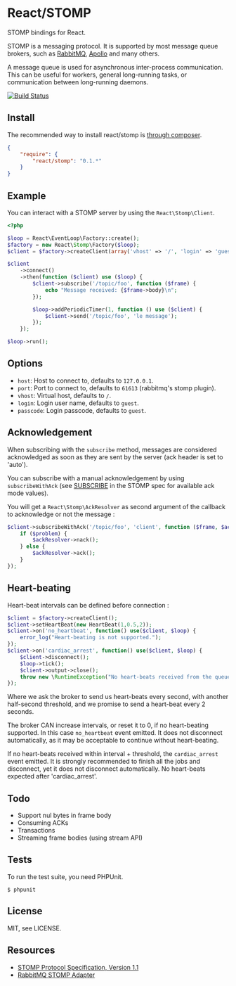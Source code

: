 # React/STOMP

STOMP bindings for React.

STOMP is a messaging protocol. It is supported by most message queue brokers,
such as [RabbitMQ](http://www.rabbitmq.com/),
[Apollo](http://activemq.apache.org/apollo/) and many others.

A message queue is used for asynchronous inter-process communication. This can
be useful for workers, general long-running tasks, or communication between
long-running daemons.

[![Build Status](https://secure.travis-ci.org/reactphp/stomp.png?branch=master)](http://travis-ci.org/reactphp/stomp)

## Install

The recommended way to install react/stomp is [through composer](http://getcomposer.org).

```JSON
{
    "require": {
        "react/stomp": "0.1.*"
    }
}
```

## Example

You can interact with a STOMP server by using the `React\Stomp\Client`.

```php
<?php

$loop = React\EventLoop\Factory::create();
$factory = new React\Stomp\Factory($loop);
$client = $factory->createClient(array('vhost' => '/', 'login' => 'guest', 'passcode' => 'guest'));

$client
    ->connect()
    ->then(function ($client) use ($loop) {
        $client->subscribe('/topic/foo', function ($frame) {
            echo "Message received: {$frame->body}\n";
        });

        $loop->addPeriodicTimer(1, function () use ($client) {
            $client->send('/topic/foo', 'le message');
        });
    });

$loop->run();
```

## Options

* `host`: Host to connect to, defaults to `127.0.0.1`.
* `port`: Port to connect to, defaults to `61613` (rabbitmq's stomp plugin).
* `vhost`: Virtual host, defaults to `/`.
* `login`: Login user name, defaults to `guest`.
* `passcode`: Login passcode, defaults to `guest`.

## Acknowledgement

When subscribing with the `subscribe` method, messages are considered
acknowledged as soon as they are sent by the server (ack header is set to
'auto').

You can subscribe with a manual acknowledgement by using `subscribeWithAck`
(see [SUBSCRIBE](http://stomp.github.com//stomp-specification-1.1.html#SUBSCRIBE)
in the STOMP spec for available ack mode values).

You will get a `React\Stomp\AckResolver` as second argument of the callback to
acknowledge or not the message :

```php
$client->subscribeWithAck('/topic/foo', 'client', function ($frame, $ackResolver) {
    if ($problem) {
        $ackResolver->nack();
    } else {
        $ackResolver->ack();
    }
});
```

## Heart-beating

Heart-beat intervals can be defined before connection :

```php
$client = $factory->createClient();
$client->setHeartBeat(new HeartBeat(1,0.5,2));
$client->on('no_heartbeat', function() use($client, $loop) {
    error_log("Heart-beating is not supported.");
});
$client->on('cardiac_arrest', function() use($client, $loop) {
    $client->disconnect();
    $loop->tick();
    $client->output->close();
    throw new \RuntimeException("No heart-beats received from the queue broker")
});
```

Where we ask the broker to send us heart-beats every second, with another
half-second threshold, and we promise to send a heart-beat every 2 seconds.

The broker CAN increase intervals, or reset it to 0, if no heart-beating
supported. In this case `no_heartbeat` event emitted.
It does not disconnect automatically, as it may be acceptable to
continue without heart-beating.

If no heart-beats received within interval + threshold, the `cardiac_arrest`
event emitted. It is strongly recommended to finish all the jobs and
disconnect, yet it does not disconnect automatically. No heart-beats expected
after 'cardiac_arrest'.

## Todo

* Support nul bytes in frame body
* Consuming ACKs
* Transactions
* Streaming frame bodies (using stream API)

## Tests

To run the test suite, you need PHPUnit.

    $ phpunit

## License

MIT, see LICENSE.

## Resources

* [STOMP Protocol Specification, Version 1.1](http://stomp.github.com/stomp-specification-1.1.html)
* [RabbitMQ STOMP Adapter](http://www.rabbitmq.com/stomp.html)
